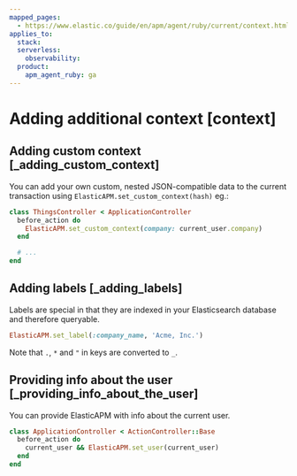 ```yaml
---
mapped_pages:
  - https://www.elastic.co/guide/en/apm/agent/ruby/current/context.html
applies_to:
  stack:
  serverless:
    observability:
  product:
    apm_agent_ruby: ga
---
```


# Adding additional context [context]


## Adding custom context [_adding_custom_context]

You can add your own custom, nested JSON-compatible data to the current transaction using `ElasticAPM.set_custom_context(hash)` eg.:

```ruby
class ThingsController < ApplicationController
  before_action do
    ElasticAPM.set_custom_context(company: current_user.company)
  end

  # ...
end
```


## Adding labels [_adding_labels]

Labels are special in that they are indexed in your Elasticsearch database and therefore queryable.

```ruby
ElasticAPM.set_label(:company_name, 'Acme, Inc.')
```

Note that `.`, `*` and `"` in keys are converted to `_`.


## Providing info about the user [_providing_info_about_the_user]

You can provide ElasticAPM with info about the current user.

```ruby
class ApplicationController < ActionController::Base
  before_action do
    current_user && ElasticAPM.set_user(current_user)
  end
end
```

